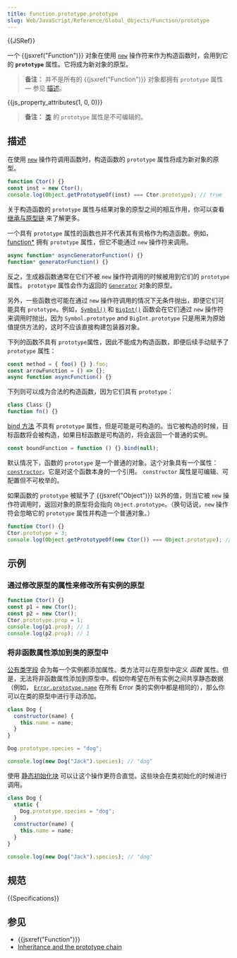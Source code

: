 ```yaml
---
title: Function.prototype.prototype
slug: Web/JavaScript/Reference/Global_Objects/Function/prototype
---
```


{{JSRef}}

一个 {{jsxref("Function")}} 对象在使用 [`new`](/zh-CN/docs/Web/JavaScript/Reference/Operators/new) 操作符来作为构造函数时，会用到它的 **`prototype`** 属性。它将成为新对象的原型。

> **备注：** 并不是所有的 {{jsxref("Function")}} 对象都拥有 `prototype` 属性 — 参见 [描述](#描述)。

{{js_property_attributes(1, 0, 0)}}

> **备注：**  [类](/zh-CN/docs/Web/JavaScript/Reference/Classes) 的 `prototype` 属性是不可编辑的。

## 描述

在使用 [`new`](/zh-CN/docs/Web/JavaScript/Reference/Operators/new) 操作符调用函数时，构造函数的 `prototype` 属性将成为新对象的原型。

```js
function Ctor() {}
const inst = new Ctor();
console.log(Object.getPrototypeOf(inst) === Ctor.prototype); // true
```

关于构造函数的 `prototype` 属性与结果对象的原型之间的相互作用，你可以查看 [继承与原型链](/zh-CN/docs/Web/JavaScript/Inheritance_and_the_prototype_chain#constructors) 来了解更多。

一个具有 `prototype` 属性的函数也并不代表其有资格作为构造函数。例如，[function*](/zh-CN/docs/Web/JavaScript/Reference/Statements/function*) 拥有 `prototype` 属性，但它不能通过 `new` 操作符来调用。

```js
async function* asyncGeneratorFunction() {}
function* generatorFunction() {}
```

反之，生成器函数通常在它们不被 `new` 操作符调用的时候被用到它们的 `prototype` 属性。 `prototype` 属性会作为返回的 [`Generator`](/zh-CN/docs/Web/JavaScript/Reference/Global_Objects/Generator) 对象的原型。

另外，一些函数也可能在通过 `new` 操作符调用的情况下无条件抛出，即便它们可能具有 `prototype`。例如，[`Symbol()`](/zh-CN/docs/Web/JavaScript/Reference/Global_Objects/Symbol/Symbol) 和 [`BigInt()`](/zh-CN/docs/Web/JavaScript/Reference/Global_Objects/BigInt/BigInt) 函数会在它们通过 `new` 操作符来调用时抛出，因为 `Symbol.prototype` and `BigInt.prototype` 只是用来为原始值提供方法的，这时不应该直接构建包装器对象。

下列的函数不具有 `prototype`属性，因此不能成为构造函数，即便后续手动赋予了 `prototype` 属性：

```js
const method = { foo() {} }.foo;
const arrowFunction = () => {};
async function asyncFunction() {}
```

下列则可以成为合法的构造函数，因为它们具有 `prototype`：

```js
class Class {}
function fn() {}
```
[bind 方法](/zh-CN/docs/Web/JavaScript/Reference/Global_Objects/Function/bind) 不具有 `prototype` 属性，但是可能是可构造的。当它被构造的时候，目标函数将会被构造，如果目标函数是可构造的，将会返回一个普通的实例。

```js
const boundFunction = function () {}.bind(null);
```

默认情况下，函数的 `prototype` 是一个普通的对象。这个对象具有一个属性：[`constructor`](/zh-CN/docs/Web/JavaScript/Reference/Global_Objects/Object/constructor)。它是对这个函数本身的一个引用。 `constructor` 属性是可编辑、可配置但不可枚举的。

如果函数的 `prototype` 被赋予了 {{jsxref("Object")}} 以外的值，则当它被 `new` 操作符调用时，返回对象的原型将会指向 `Object.prototype`。（换句话说，`new` 操作符会忽略它的 `prototype` 属性并构造一个普通对象。）

```js
function Ctor() {}
Ctor.prototype = 3;
console.log(Object.getPrototypeOf(new Ctor()) === Object.prototype); // true
```

## 示例

### 通过修改原型的属性来修改所有实例的原型

```js
function Ctor() {}
const p1 = new Ctor();
const p2 = new Ctor();
Ctor.prototype.prop = 1;
console.log(p1.prop); // 1
console.log(p2.prop); // 1
```

### 将非函数属性添加到类的原型中

[公有类字段](/zh-CN/docs/Web/JavaScript/Reference/Classes/Public_class_fields) 会为每一个实例都添加属性。类方法可以在原型中定义 _函数_ 属性。但是，无法将非函数属性添加到原型中。假如你希望在所有实例之间共享静态数据（例如， [`Error.prototype.name`](/zh-CN/docs/Web/JavaScript/Reference/Global_Objects/Error/name) 在所有 Error 类的实例中都是相同的），那么你可以在类的原型中进行手动添加。

```js
class Dog {
  constructor(name) {
    this.name = name;
  }
}

Dog.prototype.species = "dog";

console.log(new Dog("Jack").species); // "dog"
```

使用 [静态初始化块](/zh-CN/docs/Web/JavaScript/Reference/Classes/Static_initialization_blocks) 可以让这个操作更符合直觉。这些块会在类初始化的时候进行调用。

```js
class Dog {
  static {
    Dog.prototype.species = "dog";
  }
  constructor(name) {
    this.name = name;
  }
}

console.log(new Dog("Jack").species); // "dog"
```

## 规范

{{Specifications}}

## 参见

- {{jsxref("Function")}}
- [Inheritance and the prototype chain](/zh-CN/docs/Web/JavaScript/Inheritance_and_the_prototype_chain#constructors)
